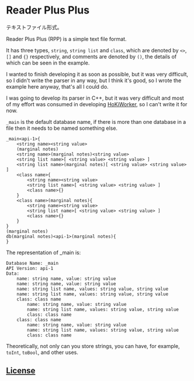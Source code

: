 # Reader Plus Plus
テキストファイル形式。

Reader Plus Plus (RPP) is a simple text file format.

It has three types, ```string```, ```string list``` and ```class```, which are denoted by ```<>```, ```[]``` and ```{}``` respectively, and comments are denoted by ```()```, the details of which can be seen in the example.

I wanted to finish developing it as soon as possible, but it was very difficult, so I didn't write the parser in any way, but I think it's good, so I wrote the example here anyway, that's all I could do.

I was going to develop its parser in C++, but it was very difficult and most of my effort was consumed in developing [HoKiWorker](https://github.com/Cai-Ming-Yu/CMY-HoKiWorker), so I can't write it for now.

```_main``` is the default database name, if there is more than one database in a file then it needs to be named something else.

```
_main<api-1>{
    <string name><string value>
    (marginal notes)
    <string name>(marginal notes)<string value>
    <string list name>[ <string value> <string value> ]
    <string list name>(marginal notes)[ <string value> <string value> ]
    <class name>{
        <string name><string value>
        <string list name>[ <string value> <string value> ]
        <class name>{}
    }
    <class name>(marginal notes){
        <string name><string value>
        <string list name>[ <string value> <string value> ]
        <class name>{}
    }
}
(marginal notes)
db(marginal notes)<api-1>(marginal notes){
}
```

The representation of _main is:
```
Database Name: _main
API Version: api-1
Data:
    name: string name, value: string value
    name: string name, value: string value
    name: string list name, values: string value, string value
    name: string list name, values: string value, string value
    class: class name
        name: string name, value: string value
        name: string list name, values: string value, string value
        class: class name
    class: class name
        name: string name, value: string value
        name: string list name, values: string value, string value
        class: class name
```

Theoretically, not only can you store strings, you can have, for example, ```toInt```, ```toBool```, and other uses.

## [License](https://github.com/Cai-Ming-Yu/ReaderPlusPlus/blob/C-M-Y/LICENSE)